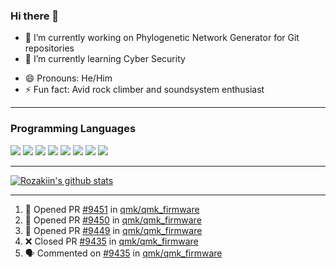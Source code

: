 ### Hi there 👋

<!--
**Rozakiin/Rozakiin** is a ✨ _special_ ✨ repository because its `README.md` (this file) appears on your GitHub profile.
-->
- 🔭 I’m currently working on Phylogenetic Network Generator for Git repositories
- 🌱 I’m currently learning Cyber Security
<!-- - 👯 I’m looking to collaborate on ... -->
<!-- - 🤔 I’m looking for help with ... -->
<!-- - 💬 Ask me about ... -->
<!-- - 📫 How to reach me: ... -->
- 😄 Pronouns: He/Him
- ⚡ Fun fact: Avid rock climber and soundsystem enthusiast

---

### Programming Languages
<img src="https://img.shields.io/badge/python%20-%2314354C.svg?&style=for-the-badge&logo=python&logoColor=white"/>
<img src="https://img.shields.io/badge/flask%20-%23000.svg?&style=for-the-badge&logo=flask&logoColor=white"/>
<img src="https://img.shields.io/badge/c++%20-%2300599C.svg?&style=for-the-badge&logo=c%2B%2B&ogoColor=white"/>
<img src="https://img.shields.io/badge/java-%23ED8B00.svg?&style=for-the-badge&logo=java&logoColor=white"/>
<img src="https://img.shields.io/badge/shell_script%20-%23121011.svg?&style=for-the-badge&logo=gnu-bash&logoColor=white"/>
<img src="https://img.shields.io/badge/latex%20-%23008080.svg?&style=for-the-badge&logo=latex&logoColor=white"/>
<img src="https://img.shields.io/badge/git%20-%23F05033.svg?&style=for-the-badge&logo=git&logoColor=white"/>
<img src="https://img.shields.io/badge/github%20-%23121011.svg?&style=for-the-badge&logo=github&logoColor=white"/>

---

[![Rozakiin's github stats](https://github-readme-stats.vercel.app/api?username=rozakiin&show_icons=true)](https://github.com/anuraghazra/github-readme-stats)

---

<!--START_SECTION:activity-->
1. 💪 Opened PR [#9451](https://github.com//qmk/qmk_firmware/pull/9451) in [qmk/qmk_firmware](https://github.com//qmk/qmk_firmware)
2. 💪 Opened PR [#9450](https://github.com//qmk/qmk_firmware/pull/9450) in [qmk/qmk_firmware](https://github.com//qmk/qmk_firmware)
3. 💪 Opened PR [#9449](https://github.com//qmk/qmk_firmware/pull/9449) in [qmk/qmk_firmware](https://github.com//qmk/qmk_firmware)
4. ❌ Closed PR [#9435](https://github.com//qmk/qmk_firmware/pull/9435) in [qmk/qmk_firmware](https://github.com//qmk/qmk_firmware)
5. 🗣 Commented on [#9435](https://github.com//qmk/qmk_firmware/issues/9435) in [qmk/qmk_firmware](https://github.com//qmk/qmk_firmware)
<!--END_SECTION:activity-->

